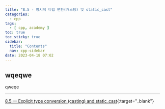 ```yaml
---
title: "8.5 - 명시적 타입 변환(캐스팅) 및 static_cast"
categories:
  - cpp
tags:
  - [ cpp, academy ]
toc: true
toc_sticky: true
sidebar:
  title: "Contents"
  nav: cpp-sidebar
date: 2023-04-18 07:02
---
```


## wqeqwe

qweqe

---

[8.5 — Explicit type conversion (casting) and static_cast](https://www.learncpp.com/cpp-tutorial/explicit-type-conversion-casting-and-static-cast/){:target="_blank"}

<!--

<div class="notice--info" markdown="1">
<span class="notice-title">
**TITLE**
</span>

BODY
</div>

-->